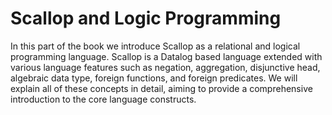 # Scallop and Logic Programming

In this part of the book we introduce Scallop as a relational and logical programming language.
Scallop is a Datalog based language extended with various language features such as negation, aggregation, disjunctive head, algebraic data type, foreign functions, and foreign predicates.
We will explain all of these concepts in detail, aiming to provide a comprehensive introduction to the core language constructs.
